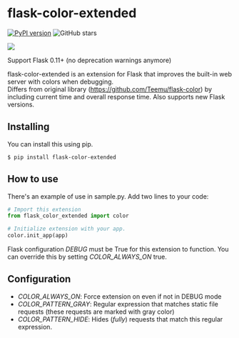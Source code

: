 flask-color-extended
===========
[![PyPI version](https://badge.fury.io/py/flask-color-extended.svg)](https://badge.fury.io/py/flask-color-extended) 
![GitHub stars](https://img.shields.io/github/stars/Alveona/flask-color-extended?style=social)

![](https://sun1-20.userapi.com/X8npCMHPcnaRGJ9AZcYvRzWZVj_toj2WqBgsEQ/PsFp0JavpSU.jpg)

Support Flask 0.11+ (no deprecation warnings anymore)  

flask-color-extended is an extension for Flask that improves the built-in web server with colors when debugging.  
Differs from original library (https://github.com/Teemu/flask-color) by including current time and overall response time. Also supports new Flask versions.

Installing
----------

You can install this using pip.

````$ pip install flask-color-extended````

How to use
----------

There's an example of use in sample.py. Add two lines to your code:

```python
# Import this extension
from flask_color_extended import color

# Initialize extension with your app.
color.init_app(app)
```

Flask configuration *DEBUG* must be True for this extension to function. You can override this by setting *COLOR_ALWAYS_ON* true.

Configuration
-------------

- *COLOR_ALWAYS_ON*: Force extension on even if not in DEBUG mode
- *COLOR_PATTERN_GRAY*: Regular expression that matches static file requests (these requests are marked with gray color)
- *COLOR_PATTERN_HIDE*: Hides (_fully_) requests that match this regular expression.
